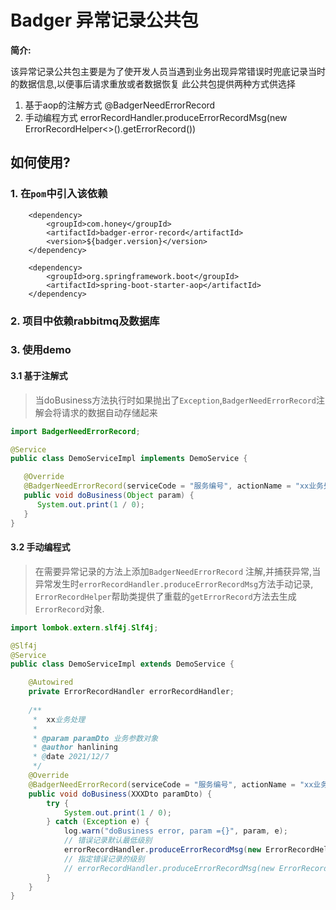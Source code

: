 # Badger 异常记录公共包

**简介:**

该异常记录公共包主要是为了使开发人员当遇到业务出现异常错误时兜底记录当时的数据信息,以便事后请求重放或者数据恢复
此公共包提供两种方式供选择
1. 基于aop的注解方式
   @BadgerNeedErrorRecord
2. 手动编程方式
   errorRecordHandler.produceErrorRecordMsg(new ErrorRecordHelper<>().getErrorRecord())

## 如何使用?

### 1. 在`pom`中引入该依赖

        <dependency>
            <groupId>com.honey</groupId>
            <artifactId>badger-error-record</artifactId>
            <version>${badger.version}</version>
        </dependency>

        <dependency>
            <groupId>org.springframework.boot</groupId>
            <artifactId>spring-boot-starter-aop</artifactId>
        </dependency>

### 2. 项目中依赖rabbitmq及数据库

### 3. 使用demo

#### 3.1 基于注解式

> 当doBusiness方法执行时如果抛出了`Exception`,`BadgerNeedErrorRecord`注解会将请求的数据自动存储起来

```java
import BadgerNeedErrorRecord;

@Service
public class DemoServiceImpl implements DemoService {

   @Override
   @BadgerNeedErrorRecord(serviceCode = "服务编号", actionName = "xx业务处理", needAopRecord = true)
   public void doBusiness(Object param) {
      System.out.print(1 / 0);
   }
}
```

#### 3.2 手动编程式

> 在需要异常记录的方法上添加`BadgerNeedErrorRecord` 注解,并捕获异常,当异常发生时`errorRecordHandler.produceErrorRecordMsg`方法手动记录,
`ErrorRecordHelper`帮助类提供了重载的`getErrorRecord`方法去生成`ErrorRecord`对象.

```java
import lombok.extern.slf4j.Slf4j;

@Slf4j
@Service
public class DemoServiceImpl extends DemoService {

    @Autowired
    private ErrorRecordHandler errorRecordHandler;
    
    /**
     *  xx业务处理
     *
     * @param paramDto 业务参数对象
     * @author hanlining
     * @date 2021/12/7
     */
    @Override
    @BadgerNeedErrorRecord(serviceCode = "服务编号", actionName = "xx业务处理")
    public void doBusiness(XXXDto paramDto) {
        try {
            System.out.print(1 / 0);
        } catch (Exception e) {
            log.warn("doBusiness error, param ={}", param, e);
            // 错误记录默认最低级别
            errorRecordHandler.produceErrorRecordMsg(new ErrorRecordHelper<>(getClass(), "doBusiness").getErrorRecord(paramDto, paramDto.getTraceId()));
            // 指定错误记录的级别
            // errorRecordHandler.produceErrorRecordMsg(new ErrorRecordHelper<>(getClass(), "doBusiness").getErrorRecord(paramDto, ErrorRecordLevelEnum.HIGHEST.getCode(), paramDto.getTraceId()));
        }
    }
}
```

